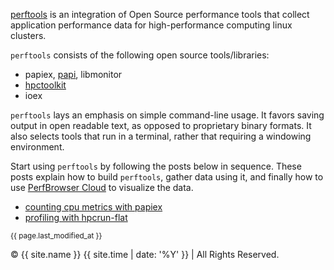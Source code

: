 [perftools](about) is an integration of Open Source performance tools 
that collect application performance data for high-performance computing
linux clusters.

`perftools` consists of the following open source tools/libraries:

  * papiex, [papi](http://icl.cs.utk.edu/papi/), libmonitor
  * [hpctoolkit](http://hpctoolkit.org)
  * ioex

`perftools` lays an emphasis on simple command-line usage. It favors saving 
output in open readable text, as opposed to proprietary binary formats. 
It also selects tools that run in a terminal, rather that requiring a 
windowing environment.

Start using `perftools` by following the posts below in sequence.
These posts explain how to build `perftools`, gather data using it,
and finally how to use [PerfBrowser Cloud](https://perfbrowser.perftools.org/)
to visualize the data.
 * [counting cpu metrics with papiex](examples/papiex-mpi-example/)
 * [profiling with hpcrun-flat](examples/hpcrun-mpi-example/)

<small>{{ page.last_modified_at }}</small>

&copy; {{ site.name }} {{ site.time | date: '%Y' }} | All Rights Reserved.
